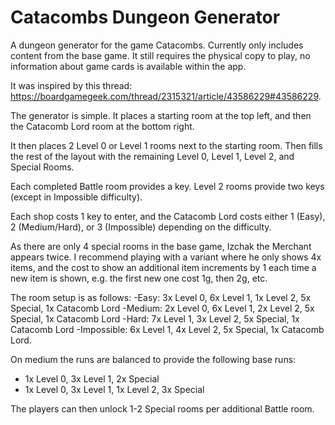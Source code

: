 # Catacombs Dungeon Generator

A dungeon generator for the game Catacombs. Currently only includes content from the base game. It still requires the physical copy to play, no information about game cards is available within the app.

It was inspired by this thread: https://boardgamegeek.com/thread/2315321/article/43586229#43586229.

The generator is simple. It places a starting room at the top left, and then the Catacomb Lord room at the bottom right.

It then places 2 Level 0 or Level 1 rooms next to the starting room. Then fills the rest of the layout with the remaining Level 0, Level 1, Level 2, and Special Rooms.

Each completed Battle room provides a key. Level 2 rooms provide two keys (except in Impossible difficulty).

Each shop costs 1 key to enter, and the Catacomb Lord costs either 1 (Easy), 2 (Medium/Hard), or 3 (Impossible) depending on the difficulty. 

As there are only 4 special rooms in the base game, Izchak the Merchant appears twice. I recommend playing with a variant where he only shows 4x items, and the cost to show an additional item increments by 1 each time a new item is shown, e.g. the first new one cost 1g, then 2g, etc.

The room setup is as follows: 
-Easy: 3x Level 0, 6x Level 1, 1x Level 2, 5x Special, 1x Catacomb Lord
-Medium: 2x Level 0, 6x Level 1, 2x Level 2, 5x Special, 1x Catacomb Lord
-Hard: 7x Level 1, 3x Level 2, 5x Special, 1x Catacomb Lord
-Impossible: 6x Level 1, 4x Level 2, 5x Special, 1x Catacomb Lord.

On medium the runs are balanced to provide the following base runs:
- 1x Level 0, 3x Level 1, 2x Special
- 1x Level 0, 3x Level 1, 1x Level 2, 3x Special

The players can then unlock 1-2 Special rooms per additional Battle room.
